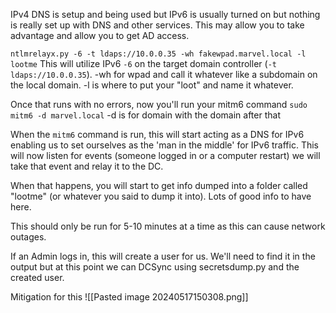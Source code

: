 IPv4 DNS is setup and being used but IPv6 is usually turned on but nothing is really set up with DNS and other services.  This may allow you to take advantage and allow you to get AD access.

`ntlmrelayx.py -6 -t ldaps://10.0.0.35 -wh fakewpad.marvel.local -l lootme`
	This will utilize IPv6 `-6` on the target domain controller (`-t ldaps://10.0.0.35`).  -wh for wpad and call it whatever like a subdomain on the local domain.  -l is where to put your "loot" and name it whatever.

Once that runs with no errors, now you'll run your mitm6 command
	`sudo mitm6 -d marvel.local`
		-d is for domain with the domain after that

When the `mitm6` command is run, this will start acting as a DNS for IPv6 enabling us to set ourselves as the 'man in the middle' for IPv6 traffic.  This will now listen for events (someone logged in or a computer restart) we will take that event and relay it to the DC.

When that happens, you will start to get info dumped into a folder called "lootme" (or whatever you said to dump it into).  Lots of good info to have here.

This should only be run for 5-10 minutes at a time as this can cause network outages.

If an Admin logs in, this will create a user for us.  We'll need to find it in the output but at this point we can DCSync using secretsdump.py and the created user.



Mitigation for this
![[Pasted image 20240517150308.png]]

